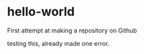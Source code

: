 # hello-world
First attempt at making a repository on Github

testing this, already made one error.
